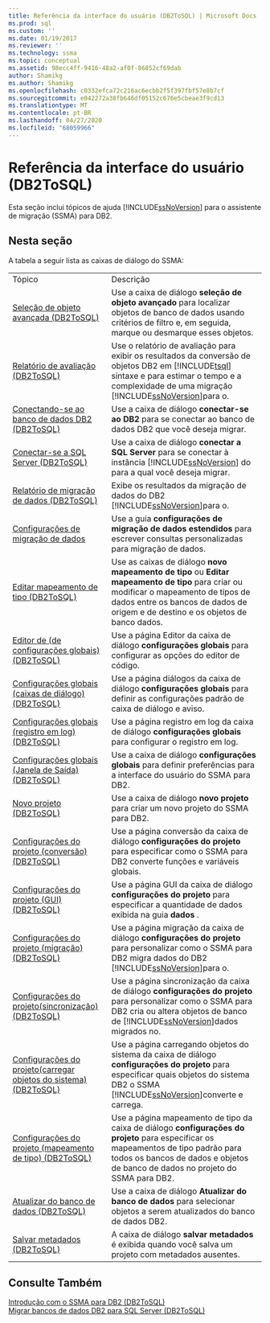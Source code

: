 ```yaml
---
title: Referência da interface do usuário (DB2ToSQL) | Microsoft Docs
ms.prod: sql
ms.custom: ''
ms.date: 01/19/2017
ms.reviewer: ''
ms.technology: ssma
ms.topic: conceptual
ms.assetid: 98ecc4ff-9416-48a2-af0f-86852cf69dab
author: Shamikg
ms.author: Shamikg
ms.openlocfilehash: c0332efca72c216ac6ecbb2f5f397fbf57e8b7cf
ms.sourcegitcommit: e042272a38fb646df05152c676e5cbeae3f9cd13
ms.translationtype: MT
ms.contentlocale: pt-BR
ms.lasthandoff: 04/27/2020
ms.locfileid: "68059966"
---
```

# <a name="user-interface-reference-db2tosql"></a>Referência da interface do usuário (DB2ToSQL)
Esta seção inclui tópicos de ajuda [!INCLUDE[ssNoVersion](../../includes/ssnoversion-md.md)] para o assistente de migração (SSMA) para DB2.  
  
## <a name="in-this-section"></a>Nesta seção  
A tabela a seguir lista as caixas de diálogo do SSMA:  
  
|||  
|-|-|  
|Tópico|Descrição|  
|[Seleção de objeto avançada &#40;DB2ToSQL&#41;](../../ssma/db2/advanced-object-selection-db2tosql.md)|Use a caixa de diálogo **seleção de objeto avançado** para localizar objetos de banco de dados usando critérios de filtro e, em seguida, marque ou desmarque esses objetos.|  
|[Relatório de avaliação &#40;DB2ToSQL&#41;](../../ssma/db2/assessment-report-db2tosql.md)|Use o relatório de avaliação para exibir os resultados da conversão de objetos DB2 em [!INCLUDE[tsql](../../includes/tsql-md.md)] sintaxe e para estimar o tempo e a complexidade de uma migração [!INCLUDE[ssNoVersion](../../includes/ssnoversion-md.md)]para o.|  
|[Conectando-se ao banco de dados DB2 &#40;DB2ToSQL&#41;](../../ssma/db2/connecting-to-db2-database-db2tosql.md)|Use a caixa de diálogo **conectar-se ao DB2** para se conectar ao banco de dados DB2 que você deseja migrar.|  
|[Conectar-se a SQL Server &#40;DB2ToSQL&#41;](../../ssma/db2/connect-to-sql-server-db2tosql.md)|Use a caixa de diálogo **conectar a SQL Server** para se conectar à instância [!INCLUDE[ssNoVersion](../../includes/ssnoversion-md.md)] do para a qual você deseja migrar.|  
|[Relatório de migração de dados &#40;DB2ToSQL&#41;](../../ssma/db2/data-migration-report-db2tosql.md)|Exibe os resultados da migração de dados do DB2 [!INCLUDE[ssNoVersion](../../includes/ssnoversion-md.md)]para o.|  
|[Configurações de migração de dados](https://msdn.microsoft.com/573e673e-a194-4cb2-9aba-aaac6e1a225c)|Use a guia **configurações de migração de dados estendidos** para escrever consultas personalizadas para migração de dados.|  
|[Editar mapeamento de tipo &#40;DB2ToSQL&#41;](../../ssma/db2/edit-type-mapping-db2tosql.md)|Use as caixas de diálogo **novo mapeamento de tipo** ou **Editar mapeamento de tipo** para criar ou modificar o mapeamento de tipos de dados entre os bancos de dados de origem e de destino e os objetos de banco dados.|  
|[Editor de &#40;de configurações globais&#41; &#40;DB2ToSQL&#41;](../../ssma/db2/global-settings-editor-db2tosql.md)|Use a página Editor da caixa de diálogo **configurações globais** para configurar as opções do editor de código.|  
|[Configurações globais &#40;caixas de diálogo&#41; &#40;DB2ToSQL&#41;](../../ssma/db2/global-settings-dialogs-db2tosql.md)|Use a página diálogos da caixa de diálogo **configurações globais** para definir as configurações padrão de caixa de diálogo e aviso.|  
|[Configurações globais &#40;registro em log&#41; &#40;DB2ToSQL&#41;](../../ssma/db2/global-settings-logging-db2tosql.md)|Use a página registro em log da caixa de diálogo **configurações globais** para configurar o registro em log.|  
|[Configurações globais &#40;Janela de Saída&#41; &#40;DB2ToSQL&#41;](../../ssma/db2/global-settings-output-window-db2tosql.md)|Use a caixa de diálogo **configurações globais** para definir preferências para a interface do usuário do SSMA para DB2.|  
|[Novo projeto &#40;DB2ToSQL&#41;](../../ssma/db2/new-project-db2tosql.md)|Use a caixa de diálogo **novo projeto** para criar um novo projeto do SSMA para DB2.|  
|[Configurações do projeto &#40;conversão&#41; &#40;DB2ToSQL&#41;](../../ssma/db2/project-settings-conversion-db2tosql.md)|Use a página conversão da caixa de diálogo **configurações do projeto** para especificar como o SSMA para DB2 converte funções e variáveis globais.|  
|[Configurações do projeto &#40;GUI&#41; &#40;DB2ToSQL&#41;](../../ssma/db2/project-settings-gui-db2tosql.md)|Use a página GUI da caixa de diálogo **configurações do projeto** para especificar a quantidade de dados exibida na guia **dados** .|  
|[Configurações do projeto &#40;migração&#41; &#40;DB2ToSQL&#41;](../../ssma/db2/project-settings-migration-db2tosql.md)|Use a página migração da caixa de diálogo **configurações do projeto** para personalizar como o SSMA para DB2 migra dados do DB2 [!INCLUDE[ssNoVersion](../../includes/ssnoversion-md.md)]para o.|  
|[Configurações do projeto&#40;sincronização&#41; &#40;DB2ToSQL&#41;](../../ssma/db2/project-settings-synchronization-db2tosql.md)|Use a página sincronização da caixa de diálogo **configurações do projeto** para personalizar como o SSMA para DB2 cria ou altera objetos de banco de [!INCLUDE[ssNoVersion](../../includes/ssnoversion-md.md)]dados migrados no.|  
|[Configurações do projeto&#40;carregar objetos do sistema&#41; &#40;DB2ToSQL&#41;](../../ssma/db2/project-settings-loading-system-objects-db2tosql.md)|Use a página carregando objetos do sistema da caixa de diálogo **configurações do projeto** para especificar quais objetos do sistema DB2 o SSMA [!INCLUDE[ssNoVersion](../../includes/ssnoversion-md.md)]converte e carrega.|  
|[Configurações do projeto &#40;mapeamento de tipo&#41; &#40;DB2ToSQL&#41;](../../ssma/db2/project-settings-type-mapping-db2tosql.md)|Use a página mapeamento de tipo da caixa de diálogo **configurações do projeto** para especificar os mapeamentos de tipo padrão para todos os bancos de dados e objetos de banco de dados no projeto do SSMA para DB2.|  
|[Atualizar do banco de dados &#40;DB2ToSQL&#41;](../../ssma/db2/refresh-from-database-db2tosql.md)|Use a caixa de diálogo **Atualizar do banco de dados** para selecionar objetos a serem atualizados do banco de dados DB2.|  
|[Salvar metadados &#40;DB2ToSQL&#41;](../../ssma/db2/save-metadata-db2tosql.md)|A caixa de diálogo **salvar metadados** é exibida quando você salva um projeto com metadados ausentes.|  
  
## <a name="see-also"></a>Consulte Também  
[Introdução com o SSMA para DB2 &#40;DB2ToSQL&#41;](../../ssma/db2/getting-started-with-ssma-for-db2-db2tosql.md)  
[Migrar bancos de dados DB2 para SQL Server &#40;DB2ToSQL&#41;](../../ssma/db2/migrating-db2-databases-to-sql-server-db2tosql.md)  
  
